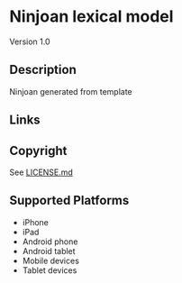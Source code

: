 Ninjoan lexical model
===================

Version 1.0

Description
-----------
Ninjoan generated from template

Links
-----

Copyright
---------
See [LICENSE.md](LICENSE.md)

Supported Platforms
-------------------
 * iPhone
 * iPad
 * Android phone
 * Android tablet
 * Mobile devices
 * Tablet devices

